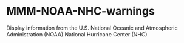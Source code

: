 # MMM-NOAA-NHC-warnings
Display information from the U.S. National Oceanic and Atmospheric Administration (NOAA) National Hurricane Center (NHC)
